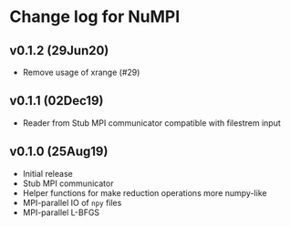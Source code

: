 Change log for NuMPI
===================

v0.1.2 (29Jun20)
----------------
- Remove usage of xrange (#29)

v0.1.1 (02Dec19)
----------------

- Reader from Stub MPI communicator compatible with filestrem input 

v0.1.0 (25Aug19)
----------------

- Initial release
- Stub MPI communicator
- Helper functions for make reduction operations more numpy-like
- MPI-parallel IO of `npy` files
- MPI-parallel L-BFGS
